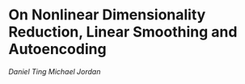 # On Nonlinear Dimensionality Reduction, Linear Smoothing and Autoencoding

*Daniel Ting Michael Jordan*
